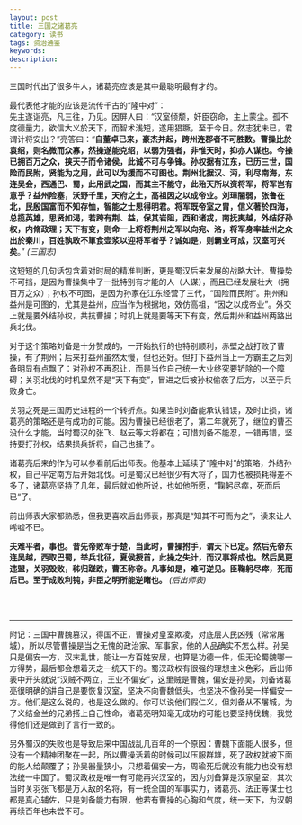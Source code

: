 ```yaml
---
layout: post
title: 三国之诸葛亮
category: 读书
tags: 资治通鉴
keywords: 
description: 
---
```


三国时代出了很多牛人，诸葛亮应该是其中最聪明最有才的。

最代表他才能的应该是流传千古的“隆中对”：  
先主遂诣亮，凡三往，乃见。因屏人曰：“汉室倾颓，奸臣窃命，主上蒙尘。孤不度德量力，欲信大义於天下，而智术浅短，遂用猖蹶，至于今日。然志犹未已，君谓计将安出？”亮答曰：“__自董卓已来，豪杰并起，跨州连郡者不可胜数。曹操比於袁绍，则名微而众寡，然操遂能克绍，以弱为强者，非惟天时，抑亦人谋也。今操已拥百万之众，挟天子而令诸侯，此诚不可与争锋。孙权据有江东，已历三世，国险而民附，贤能为之用，此可以为援而不可图也。荆州北据汉、沔，利尽南海，东连吴会，西通巴、蜀，此用武之国，而其主不能守，此殆天所以资将军，将军岂有意乎？益州险塞，沃野千里，天府之土，高祖因之以成帝业。刘璋闇弱，张鲁在北，民殷国富而不知存恤，智能之士思得明君。将军既帝室之胄，信义著於四海，总揽英雄，思贤如渴，若跨有荆、益，保其岩阻，西和诸戎，南抚夷越，外结好孙权，内脩政理；天下有变，则命一上将将荆州之军以向宛、洛，将军身率益州之众出於秦川，百姓孰敢不箪食壶浆以迎将军者乎？诚如是，则霸业可成，汉室可兴矣__。”  *(三国志)*

这短短的几句话包含着对时局的精准判断，更是蜀汉后来发展的战略大计。曹操势不可挡，是因为曹操集中了一批特别有才能的人（人谋），而且已经发展壮大（拥百万之众）；孙权不可图，是因为孙家在江东经营了三代，“国险而民附”。荆州和益州是可图的，尤其是益州，应当作为根据地，效仿高祖，“因之以成帝业”。外交上就是要外结孙权，共抗曹操；时机上就是要等天下有变，然后荆州和益州两路出兵北伐。

对于这个策略刘备是十分赞成的，一开始执行的也特别顺利，赤壁之战打败了曹操，有了荆州；后来打益州虽然太慢，但也还好。但打下益州当上一方霸主之后刘备明显有点飘了：对孙权不再忍让，而是当作自己统一大业终究要铲除的一个障碍；关羽北伐的时机显然不是“天下有变”，冒进之后被孙权偷袭了后方，以至于兵败身亡。

关羽之死是三国历史进程的一个转折点。如果当时刘备能承认错误，及时止损，诸葛亮的策略还是有成功的可能。因为曹操已经很老了，第二年就死了，继位的曹丕没什么才能，当时蜀汉的张飞、赵云等大将都在；可惜刘备不能忍，一错再错，坚持要打孙权，结果损兵折将，自己也挂了。

诸葛亮后来的作为可以参看前后出师表。他基本上延续了“隆中对”的策略，外结孙权，自己平定南方后开始北伐。可是蜀汉已经很少有大将了，国力也被损耗得差不多了，诸葛亮坚持了几年，最后就如他所说，也如他所愿，“鞠躬尽瘁，死而后已“了。

前出师表大家都熟悉，但我更喜欢后出师表，那真是“知其不可而为之”，读来让人唏嘘不已。

__夫难平者，事也。昔先帝败军于楚，当此时，曹操拊手，谓天下已定。然后先帝东连吴越，西取巴蜀，举兵北征，夏侯授首，此操之失计，而汉事将成也。然后吴更违盟，关羽毁败，秭归蹉跌，曹丕称帝。凡事如是，难可逆见。臣鞠躬尽瘁，死而后已。至于成败利钝，非臣之明所能逆睹也。__ *(后出师表)*
  
<br/><br/>

*********************  
附记：三国中曹魏篡汉，得国不正，曹操对皇室欺凌，对底层人民凶残（常常屠城），所以尽管曹操是当之无愧的政治家、军事家，他的人品确实不怎么样。孙吴只是偏安一方，汉末乱世，能让一方百姓安居，也算是功德一件，但无论蜀魏哪一方得势，最后都会想着灭之一统天下的。蜀汉政权有很强的理想主义色彩，后出师表中开头就说“汉贼不两立，王业不偏安”，这里贼是曹魏，偏安是孙吴，刘备诸葛亮很明确的讲自己是要恢复汉室，坚决不向曹魏低头，也坚决不像孙吴一样偏安一方。他们是这么说的，也是这么做的。你可以说他们假仁义，但刘备从不屠城，为了义结金兰的兄弟搭上自己性命，诸葛亮明知毫无成功的可能也要坚持伐魏，我觉得他们还是做到了言行一致的。  

另外蜀汉的失败也是导致后来中国战乱几百年的一个原因：曹魏下面能人很多，但没有一个精神团聚在一起，所以曹操活着的时候可以压服群雄，死了政权就被下面的能人给颠覆了；孙吴器量狭小，只想着偏安一方，周瑜死后就没有能力也没有想法统一中国了。蜀汉政权是唯一有可能再兴汉室的，因为刘备算是汉家皇室，其次当时关羽张飞都是万人敌的名将，有一统全国的军事实力，诸葛亮、法正等谋士也都是真心辅佐，只是刘备能力有限，他若有曹操的心胸和气度，统一天下，为汉朝再续百年也未尝不可。
